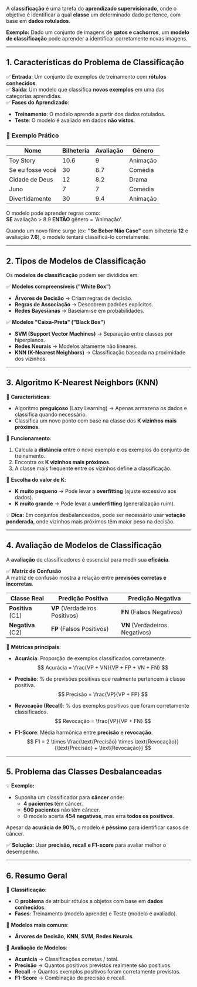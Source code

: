 A **classificação** é uma tarefa do **aprendizado supervisionado**, onde o objetivo é identificar a qual **classe** um determinado dado pertence, com base em **dados rotulados**.

**Exemplo:** Dado um conjunto de imagens de **gatos e cachorros**, um **modelo de classificação** pode aprender a identificar corretamente novas imagens.

---

## 1. Características do Problema de Classificação

✅ **Entrada**: Um conjunto de exemplos de treinamento com **rótulos conhecidos**.  
✅ **Saída**: Um modelo que classifica **novos exemplos** em uma das categorias aprendidas.  
✅ **Fases do Aprendizado**:
   - **Treinamento**: O modelo aprende a partir dos dados rotulados.
   - **Teste**: O modelo é avaliado em dados **não vistos**.

### 🔹 **Exemplo Prático**
| Nome               | Bilheteria | Avaliação | Gênero      |
|--------------------|-----------|-----------|------------|
| Toy Story         | 10.6       | 9         | Animação   |
| Se eu fosse você  | 30         | 8.7       | Comédia    |
| Cidade de Deus    | 12         | 8.2       | Drama      |
| Juno             | 7          | 7         | Comédia    |
| Divertidamente    | 30         | 9.4       | Animação   |

O modelo pode aprender regras como:  
**SE** avaliação > 8.9 **ENTÃO** gênero = 'Animação'.  

Quando um novo filme surge (ex: **"Se Beber Não Case"** com bilheteria **12** e avaliação **7.6**), o modelo tentará classificá-lo corretamente.

---

## 2. Tipos de Modelos de Classificação

Os **modelos de classificação** podem ser divididos em:

✅ **Modelos compreensíveis ("White Box")**  
   - **Árvores de Decisão** → Criam regras de decisão.  
   - **Regras de Associação** → Descobrem padrões explícitos.  
   - **Redes Bayesianas** → Baseiam-se em probabilidades.

✅ **Modelos "Caixa-Preta" ("Black Box")**  
   - **SVM (Support Vector Machines)** → Separação entre classes por hiperplanos.  
   - **Redes Neurais** → Modelos altamente não lineares.  
   - **KNN (K-Nearest Neighbors)** → Classificação baseada na proximidade dos vizinhos.

---

## 3. Algoritmo **K-Nearest Neighbors (KNN)**

📌 **Características**:
- Algoritmo **preguiçoso** (Lazy Learning) → Apenas armazena os dados e classifica quando necessário.
- Classifica um novo ponto com base na classe dos **K vizinhos mais próximos**.

📌 **Funcionamento**:
1. Calcula a **distância** entre o novo exemplo e os exemplos do conjunto de treinamento.
2. Encontra os **K vizinhos mais próximos**.
3. A classe mais frequente entre os vizinhos define a classificação.

📌 **Escolha do valor de K**:
- **K muito pequeno** → Pode levar a **overfitting** (ajuste excessivo aos dados).  
- **K muito grande** → Pode levar a **underfitting** (generalização ruim).  

💡 **Dica:** Em conjuntos desbalanceados, pode ser necessário usar **votação ponderada**, onde vizinhos mais próximos têm maior peso na decisão.

---

## 4. Avaliação de Modelos de Classificação

A **avaliação** de classificadores é essencial para medir sua **eficácia**.

✅ **Matriz de Confusão**  
A matriz de confusão mostra a relação entre **previsões corretas e incorretas**.

| Classe Real  | Predição Positiva | Predição Negativa |
|-------------|------------------|------------------|
| **Positiva** (C1) | **VP** (Verdadeiros Positivos) | **FN** (Falsos Negativos) |
| **Negativa** (C2) | **FP** (Falsos Positivos) | **VN** (Verdadeiros Negativos) |

📌 **Métricas principais**:
- **Acurácia**: Proporção de exemplos classificados corretamente.  
  $$
  Acurácia = \frac{VP + VN}{VP + FP + VN + FN}
  $$

- **Precisão**: % de previsões positivas que realmente pertencem à classe positiva.  
  $$
  Precisão = \frac{VP}{VP + FP}
  $$

- **Revocação (Recall)**: % dos exemplos positivos que foram corretamente classificados.  
  $$
  Revocação = \frac{VP}{VP + FN}
  $$

- **F1-Score**: Média harmônica entre **precisão** e **revocação**.  
  $$
  F1 = 2 \times \frac{\text{Precisão} \times \text{Revocação}}{\text{Precisão} + \text{Revocação}}
  $$

---

## 5. Problema das Classes Desbalanceadas

💡 **Exemplo:**  
- Suponha um classificador para **câncer** onde:  
  - **4 pacientes** têm câncer.  
  - **500 pacientes** não têm câncer.  
  - O modelo acerta **454 negativos**, mas erra **todos os positivos**.

Apesar da **acurácia de 90%**, o modelo é **péssimo** para identificar casos de câncer.

✅ **Solução:** Usar **precisão, recall e F1-score** para avaliar melhor o desempenho.

---

## 6. Resumo Geral

📌 **Classificação**:
- O **problema** de atribuir rótulos a objetos com base em **dados conhecidos**.
- **Fases**: Treinamento (modelo aprende) e Teste (modelo é avaliado).

📌 **Modelos mais comuns**:
- **Árvores de Decisão**, **KNN**, **SVM**, **Redes Neurais**.

📌 **Avaliação de Modelos**:
- **Acurácia** → Classificações corretas / total.  
- **Precisão** → Quantos positivos previstos realmente são positivos.  
- **Recall** → Quantos exemplos positivos foram corretamente previstos.  
- **F1-Score** → Combinação de precisão e recall.  
